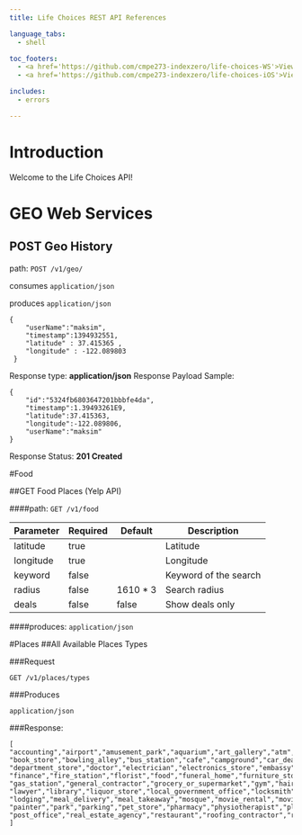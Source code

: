 ```yaml
---
title: Life Choices REST API References

language_tabs:
  - shell

toc_footers:
  - <a href='https://github.com/cmpe273-indexzero/life-choices-WS'>View WS Project GitHub Page</a>
  - <a href='https://github.com/cmpe273-indexzero/life-choices-iOS'>View iOS Project GitHub Page</a>

includes:
  - errors

---
```


# Introduction

Welcome to the Life Choices API!






# GEO Web Services
## POST Geo History

path: `POST /v1/geo/`

consumes `application/json`

produces `application/json`

```
{
    "userName":"maksim",
    "timestamp":1394932551,
    "latitude" : 37.415365 ,
    "longitude" : -122.089803
 }
```

Response type: **application/json**
Response Payload Sample:

```
{
    "id":"5324fb6803647201bbbfe4da",
    "timestamp":1.39493261E9,
    "latitude":37.415363,
    "longitude":-122.089806,
    "userName":"maksim"
}
```

Response Status: **201 Created**





#Food

##GET Food Places (Yelp API)

####path: `GET /v1/food`

Parameter | Required | Default | Description
--------- | -------  | --------|-----------
latitude  | true     |         | Latitude
longitude | true     |         | Longitude
keyword   | false    |         | Keyword of the search
radius    | false    | 1610 * 3| Search radius
deals     | false    | false   | Show deals only

####produces: `application/json`







#Places
##All Available Places Types

###Request

`GET /v1/places/types`

###Produces

`application/json`

###Response:

```
[
"accounting","airport","amusement_park","aquarium","art_gallery","atm","bakery","bank","bar","beauty_salon","bicycle_store",
"book_store","bowling_alley","bus_station","cafe","campground","car_dealer","car_rental","car_repair","car_wash","casino","cemetery","church","city_hall","clothing_store","convenience_store","courthouse","dentist",
"department_store","doctor","electrician","electronics_store","embassy","establishment",
"finance","fire_station","florist","food","funeral_home","furniture_store",
"gas_station","general_contractor","grocery_or_supermarket","gym","hair_care","hardware_store","health","hindu_temple","home_goods_store","hospital","insurance_agency","jewelry_store","laundry",
"lawyer","library","liquor_store","local_government_office","locksmith",
"lodging","meal_delivery","meal_takeaway","mosque","movie_rental","movie_theater","moving_company","museum","night_club",
"painter","park","parking","pet_store","pharmacy","physiotherapist","place_of_worship","plumber","police",
"post_office","real_estate_agency","restaurant","roofing_contractor","rv_park","school","shoe_store","shopping_mall","spa","stadium","storage","store","subway_station","synagogue","taxi_stand","train_station","travel_agency","university","veterinary_care","zoo"
]
```


